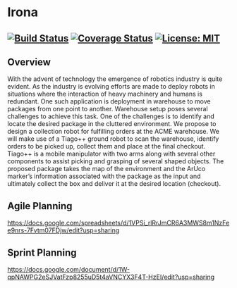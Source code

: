 # Irona
[![Build Status](https://travis-ci.org/kartikmadhira1/irona.svg?branch=master)](https://travis-ci.org/kartikmadhira1/irona)
[![Coverage Status](https://coveralls.io/repos/github/kartikmadhira1/irona/badge.svg?branch=master)](https://coveralls.io/github/kartikmadhira1/irona?branch=master)
[![License: MIT](https://img.shields.io/badge/License-MIT-yellow.svg)](https://opensource.org/licenses/MIT)
---

## Overview
With the advent of technology the emergence of robotics industry is quite evident. As the industry is
evolving efforts are made to deploy robots in situations where the interaction of heavy machinery and
humans is redundant. One such application is deployment in warehouse to move packages from one point
to another. Warehouse setup poses several challenges to achieve this task. One of the challenges is to
identify and locate the desired package in the cluttered environment.
We propose to design a collection robot for fulfilling orders at the ACME warehouse. We will make use
of a Tiago++ ground robot to scan the warehouse, identify orders to be picked up, collect them and
place at the final checkout. Tiago++ is a mobile manipulator with two arms along with several other
components to assist picking and grasping of several shaped objects. The proposed package takes the
map of the environment and the ArUco marker’s information associated with the package as the input
and ultimately collect the box and deliver it at the desired location (checkout).


## Agile Planning
https://docs.google.com/spreadsheets/d/1VPSi_rlRrJmCR6A3MWS8m1NzFee9nrs-7Fvtm07FDjw/edit?usp=sharing

## Sprint Planning
https://docs.google.com/document/d/1W-qpNAWPG2eSJVatFzp8255uD5t4aVNCYX3F4T-HzEI/edit?usp=sharing
